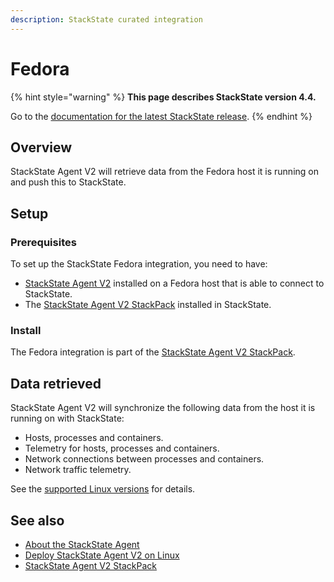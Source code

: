 ```yaml
---
description: StackState curated integration
---
```


# Fedora

{% hint style="warning" %}
**This page describes StackState version 4.4.**

Go to the [documentation for the latest StackState release](https://docs.stackstate.com/stackpacks/integrations/fedora).
{% endhint %}

## Overview

StackState Agent V2 will retrieve data from the Fedora host it is running on and push this to StackState.

## Setup

### Prerequisites

To set up the StackState Fedora integration, you need to have:

* [StackState Agent V2](../../setup/agent/linux.md) installed on a Fedora host that is able to connect to StackState.
* The [StackState Agent V2 StackPack](agent.md) installed in StackState.

### Install

The Fedora integration is part of the [StackState Agent V2 StackPack](agent.md).

## Data retrieved

StackState Agent V2 will synchronize the following data from the host it is running on with StackState:

* Hosts, processes and containers.
* Telemetry for hosts, processes and containers.
* Network connections between processes and containers.
* Network traffic telemetry. 

See the [supported Linux versions](../../setup/agent/linux.md#supported-linux-versions) for details.

## See also

* [About the StackState Agent](../../setup/agent/about-stackstate-agent.md)
* [Deploy StackState Agent V2 on Linux](../../setup/agent/linux.md)
* [StackState Agent V2 StackPack](agent.md)

